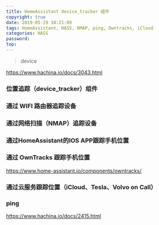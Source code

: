 ```yaml
---
title: HomeAssistant device_tracker 组件
copyright: true
date: 2019-05-29 10:21:09
tags: HomeAssistant, HASS, NMAP, ping, Owntracks, iCloud
categories: HASS
password:
top:
---
```


> device

<!--more-->

https://www.hachina.io/docs/3043.html

### 位置追踪（device_tracker）组件



### 通过 WIFI 路由器追踪设备



### 通过网络扫描（NMAP）追踪设备



### 通过HomeAssistant的IOS APP跟踪手机位置



### 通过 OwnTracks 跟踪手机位置

https://www.home-assistant.io/components/owntracks/

### 通过云服务跟踪位置（iCloud、Tesla、Volvo on Call）





### ping

https://www.hachina.io/docs/2415.html

